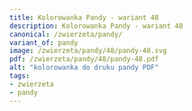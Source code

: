 ```yaml
---
title: Kolorowanka Pandy - wariant 48
description: Kolorowanka Pandy - wariant 48
canonical: /zwierzeta/pandy/
variant_of: pandy
image: /zwierzeta/pandy/48/pandy-48.svg
pdf: /zwierzeta/pandy/48/pandy-48.pdf
alt: "kolorowanka do druku pandy PDF"
tags:
- zwierzeta
- pandy
---
```

